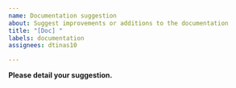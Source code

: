 ```yaml
---
name: Documentation suggestion
about: Suggest improvements or additions to the documentation
title: "[Doc] "
labels: documentation
assignees: dtinas10 

---
```


**Please detail your suggestion.**
